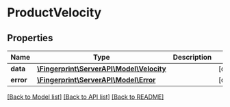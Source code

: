 # ProductVelocity

## Properties
Name | Type | Description | Notes
------------ | ------------- | ------------- | -------------
**data** | [**\Fingerprint\ServerAPI\Model\Velocity**](Velocity.md) |  | [optional] 
**error** | [**\Fingerprint\ServerAPI\Model\Error**](Error.md) |  | [optional] 

[[Back to Model list]](../../README.md#documentation-for-models) [[Back to API list]](../../README.md#documentation-for-api-endpoints) [[Back to README]](../../README.md)

